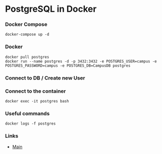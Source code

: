 # PostgreSQL in Docker

### Docker Compose 
```
docker-compose up -d
```

### Docker 
```
docker pull postgres
docker run --name postgres -d -p 3432:3432 -e POSTGRES_USER=campus -e POSTGRES_PASSWORD=campus -e POSTGRES_DB=CampusDB postgres
```

### Connect to DB / Create new User

### Connect to the container 
```
docker exec -it postgres bash
```

### Useful commands
```
docker logs -f postgres
```

### Links
- [Main](./../README.md)